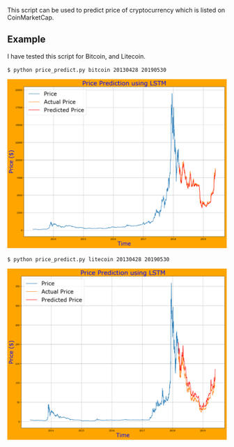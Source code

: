 This script can be used to predict price of cryptocurrency which is listed on CoinMarketCap. 

## Example 
I have tested this script for Bitcoin, and Litecoin. 
```
$ python price_predict.py bitcoin 20130428 20190530

```

![](results/lstm_price_bitcoin.png)

```
$ python price_predict.py litecoin 20130428 20190530

```

![](results/lstm_price_litecoin.png)
